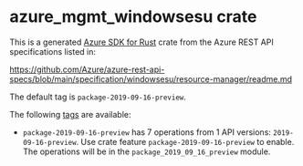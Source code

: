 # azure_mgmt_windowsesu crate

This is a generated [Azure SDK for Rust](https://github.com/Azure/azure-sdk-for-rust) crate from the Azure REST API specifications listed in:

https://github.com/Azure/azure-rest-api-specs/blob/main/specification/windowsesu/resource-manager/readme.md

The default tag is `package-2019-09-16-preview`.

The following [tags](https://github.com/Azure/azure-sdk-for-rust/blob/main/services/tags.md) are available:

- `package-2019-09-16-preview` has 7 operations from 1 API versions: `2019-09-16-preview`. Use crate feature `package-2019-09-16-preview` to enable. The operations will be in the `package_2019_09_16_preview` module.